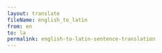 ```yaml
--- 
layout: translate 
fileName: english_to_latin 
from: en
to: la 
permalink: english-to-latin-sentence-translation
---
```


